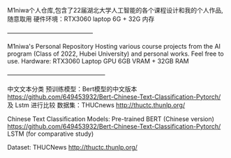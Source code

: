 M1niwa个人仓库,包含了22届湖北大学人工智能的各个课程设计和我的个人作品,随意取用
硬件环境：RTX3060 laptop 6G + 32G 内存

——————————————

M1niwa's Personal Repository
Hosting various course projects from the AI program (Class of 2022, Hubei University) and personal works. Feel free to use.
Hardware: RTX3060 Laptop GPU 6GB VRAM + 32GB RAM

————————————————

中文文本分类
预训练模型：Bert模型的中文版本 https://github.com/649453932/Bert-Chinese-Text-Classification-Pytorch/ 及 Lstm 进行比较
数据集：THUCnews http://thuctc.thunlp.org/

Chinese Text Classification
Models:
Pre-trained BERT (Chinese version) https://github.com/649453932/Bert-Chinese-Text-Classification-Pytorch/
LSTM (for comparative study)

Dataset: THUCNews http://thuctc.thunlp.org/
